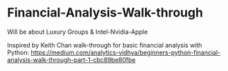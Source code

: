 # Financial-Analysis-Walk-through
Will be about Luxury Groups & Intel-Nvidia-Apple 

Inspired by Keith Chan walk-through for basic financial analysis with Python:
https://medium.com/analytics-vidhya/beginners-python-financial-analysis-walk-through-part-1-cbc89be80fbe
